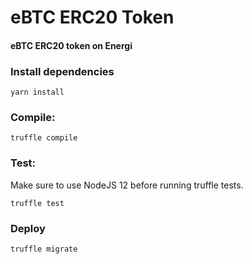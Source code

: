 # eBTC ERC20 Token

#### eBTC ERC20 token on Energi

### Install dependencies

```yarn install```

### Compile:

```truffle compile```

### Test:

Make sure to use NodeJS 12 before running truffle tests.

```truffle test```

### Deploy

```truffle migrate```